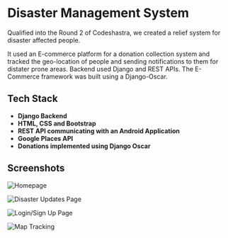 # Disaster Management System
Qualified into the Round 2 of Codeshastra, we created a relief system for disaster affected people.

It used an E-commerce platform for a donation collection system and tracked the geo-location of people and sending notifications to them for distater prone areas. Backend used Django and REST APIs. The E-Commerce framework was built using a Django-Oscar.

## Tech Stack
- **Django Backend**
- **HTML, CSS and Bootstrap**
- **REST API communicating with an Android Application**
- **Google Places API**
- **Donations implemented using Django Oscar**

## Screenshots

![Homepage](https://i.imgur.com/UZC8N3B.png)

![Disaster Updates Page](https://i.imgur.com/AO3EchL.png)

![Login/Sign Up Page](https://i.imgur.com/iRphrVs.png)

![Map Tracking](https://i.imgur.com/ZtU9QkS.png)
